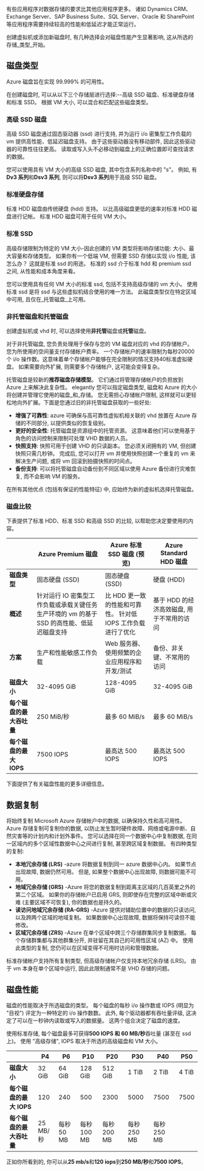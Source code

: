 有些应用程序对数据存储的要求比其他应用程序更多。 诸如 Dynamics CRM、Exchange Server、SAP Business Suite、SQL Server、Oracle 和 SharePoint 等应用程序需要持续较高的性能和低延迟才能正常运行。

创建虚拟机或添加新磁盘时, 有几种选择会对磁盘性能产生显著影响, 这从所选的存储_类型_开始。

## <a name="types-of-disks"></a>磁盘类型 
Azure 磁盘旨在实现 99.999% 的可用性。 

在创建磁盘时, 可以从以下三个存储层进行选择:--高级 SSD 磁盘、标准硬盘存储和标准 SSD。 根据 VM 大小, 可以混合和匹配这些磁盘类型。

### <a name="premium-ssd-disks"></a>高级 SSD 磁盘 

高级 SSD 磁盘通过固态驱动器 (ssd) 进行支持, 并为运行 i/o 密集型工作负载的 vm 提供高性能、低延迟磁盘支持。 由于这些驱动器没有移动部件, 因此这些驱动器的可靠性往往更高。 读取或写入头不必移动到磁盘上的正确位置即可查找请求的数据。 

您可以使用具有 VM 大小的高级 SSD 磁盘, 其中包含系列名称中的 "s"。 例如, 有**Dv3 系列**和**Dsv3 系列**, 则可以将**Dsv3 系列**用于高级 SSD 磁盘。

### <a name="standard-hdd-storage"></a>标准硬盘存储

标准 HDD 磁盘由传统硬盘 (hdd) 支持。 以比高级磁盘更低的速率对标准 HDD 磁盘进行记帐。 标准 HDD 磁盘可用于任何 VM 大小。

### <a name="standard-ssd"></a>标准 SSD

高级存储限制为特定的 VM 大小-因此创建的 VM 类型将影响存储功能: 大小、最大容量和存储类型。 如果你有一个低端 VM, 但需要 SSD 存储以实现 i/o 性能, 该怎么办？ 这就是标准 ssd 的用途。 标准的 ssd 介于标准 hdd 和 premium ssd 之间, 从性能和成本角度来看。

您可以使用具有任何 VM 大小的标准 ssd, 包括不支持高级存储的 vm 大小。 使用标准 ssd 是将 ssd 与这些虚拟机结合使用的唯一方法。 此磁盘类型仅在特定区域中可用, 且仅在_托管磁盘_上可用。

### <a name="unmanaged-versus-managed-disks"></a>非托管磁盘和托管磁盘

创建虚拟机或 vhd 时, 可以选择使用**非托管**磁盘或**托管**磁盘。

对于非托管磁盘, 您负责处理用于保存与您的 VM 磁盘对应的 vhd 的存储帐户。 您为所使用的空间量支付存储帐户费率。 一个存储帐户的速率限制为每秒20000个 i/o 操作数。这意味着单个存储帐户能够在完全限制的情况支持40标准虚拟硬盘。 如果需要向外扩展, 则需要多个存储帐户, 这可能会变得复杂。

托管磁盘是较新的**推荐磁盘存储模型**。 它们通过将管理存储帐户的负担放到 Azure 上来解决此复杂性。 elegantly 您可以指定磁盘类型, 磁盘和 Azure 的大小将创建并管理它使用的磁盘_和_存储。 您无需担心存储帐户限制, 这样就可以更轻松地向外扩展。下面是您通过旧的非托管磁盘获取的一些好处:

- **增强了可靠性**: azure 可确保与高可靠性虚拟机相关联的 vhd 放置在 Azure 存储的不同部分, 以提供类似的恢复级别。
- **更好的安全性**: 托管磁盘是资源组中的托管资源。 这意味着他们可以使用基于角色的访问控制来限制可处理 VHD 数据的人员。
- **快照支持**: 快照可用于创建 VHD 的只读副本。 您必须关闭拥有的 VM, 但创建快照只需几秒钟。 完成后, 您可以打开 vm 并使用快照创建一个重复的 vm 来解决生产问题, 或将 vm 回滚到拍摄快照的时间点。
- **备份支持**: 可以将托管磁盘自动备份到不同区域以使用 Azure 备份进行灾难恢复, 而不会影响 VM 的服务。

在所有其他优点 (包括有保证的性能特征) 中, 应始终为新的虚拟机选择托管磁盘。

### <a name="disk-comparison"></a>磁盘比较
下表提供了标准 HDD、标准 SSD 和高级 SSD 的比较, 以帮助您决定要使用的内容。

|    | Azure Premium 磁盘 |Azure 标准 SSD 磁盘 (预览)| Azure Standard HDD 磁盘 
|--- | ------------------ | ------------------------------- | ----------------------- 
| **磁盘类型** | 固态硬盘 (SSD) | 固态硬盘 (SSD) | 硬盘 (HDD)  
| **概述**  | 针对运行 IO 密集型工作负载或承载关键任务生产环境的 vm 的基于 SSD 的高性能、低延迟磁盘支持 |比 HDD 更一致的性能和可靠性。 针对低 IOPS 工作负载进行了优化| 基于 HDD 的经济高效磁盘, 用于不常用的访问
| **方案**  | 生产和性能敏感工作负载 |Web 服务器、使用频繁的企业应用程序和开发/测试| 备份、非关键、不常用的访问 
| **磁盘大小** | 32-4095 GiB | 128-4095 GiB | 32-4095 GiB 
| **每个磁盘的最大吞吐量** | 250 MiB/秒 | 最多 60 MiB/s | 最多 60 MiB/s 
| **每个磁盘的最大 IOPS** | 7500 IOPS | 最高达 500 IOPS | 最高达 500 IOPS 

下面提供了有关磁盘性能的更多详细信息。

## <a name="data-replication"></a>数据复制

将始终复制 Microsoft Azure 存储帐户中的数据, 以确保持久性和高可用性。 Azure 存储复制可复制你的数据, 以防止发生暂时硬件故障、网络或电源中断、自然灾害等的计划内和计划外事件。 您可以选择在同一个数据中心中复制数据, 在同一区域内的多个区域性数据中心之间进行复制, 甚至跨区域复制数据。 有四种类型的复制:

- **本地冗余存储 (LRS)** -azure 将数据复制到同一 azure 数据中心内。 如果节点出现故障, 数据仍然可用。 但是, 如果整个数据中心出现故障, 则数据可能不可用。
- **地域冗余存储 (GRS)** -Azure 将您的数据复制到距离主区域的几百英里之外的第二个区域。 如果你的存储帐户已启用 GRS, 则即使存在完整的区域中断或灾难 (主要区域不可恢复), 你的数据也是持久的。
- **读访问地域冗余存储 (RA-GRS)** -Azure 提供对辅助位置中的数据的只读访问, 以及跨两个区域的地域复制。 如果数据中心出现故障, 数据将保持可读但不能修改。
- **区域冗余存储 (ZRS)** -Azure 在单个区域中跨三个存储群集同步复制数据。 每个存储群集都与其他群集分开, 并驻留在其自己的可用性区域 (AZ) 中。 使用此类型的复制, 您仍可以在区域变得不可用时访问和管理数据。

标准存储帐户支持所有复制类型, 但高级存储帐户仅支持本地冗余存储 (LRS)。 由于 vm 本身在单个区域中运行, 因此此限制通常不是 VHD 存储的问题。

## <a name="disk-performance"></a>磁盘性能

磁盘的性能取决于所选磁盘的类型。 每个磁盘的每秒 i/o 操作数或 IOPS (明显为 "目视") 评定为一种特定的 i/o 操作数数。 此外, 每个驱动器都有吞吐量评级, 这决定了可以在一秒钟内读取或写入的数据量。 这两个组合决定了磁盘的速度。

使用标准存储, 每个磁盘最多可获得**500 IOPS 和 60 MB/秒**吞吐量 (甚至在 ssd 上)。 使用 "高级存储", IOPS 取决于所选的高级磁盘和 VM 大小。

|  | P4 | P6 | P10 | P20 | P30 | P40 | P50 |
|--|----|----|-----|-----|-----|-----|-----|
| **磁盘大小** | 32 GiB | 64 GiB | 128 GiB | 512 GiB | 1 TiB | 2 TiB | 4 TiB |
| **每个磁盘的最大 IOPS** | 120 | 240 | 500 | 2300 | 5000 | 7500 | 7500 |
| **每个磁盘的最大吞吐量** | 25 MB/秒 | 每秒 50 MB | 每秒 100 MB | 每秒 200 MB | 每秒 250 MB | 每秒 250 MB |

正如你所看到的, 你可以从**25 mb/s**和**120 iops**到**250 MB/秒**和**7500 IOPS**。